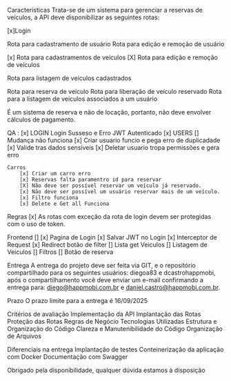 Características
Trata-se de um sistema para gerenciar a reservas de veículos, a API deve disponibilizar as seguintes rotas:

[x]Login


Rota para cadastramento de usuário
Rota para edição e remoção de usuário

[x] Rota para cadastramentos de veículos
[X] Rota para edição e remoção de veículos


Rota para listagem de veículos cadastrados

Rota para reserva de veículo 
Rota para liberação de veículo reservado
Rota para a listagem de veículos associados a um usuário

É um sistema de reserva e não de locação, portanto, não deve envolver cálculos de pagamento.
 

QA :
    [x] LOGIN
            Login Susseso e Erro
            JWT Autenticado
    [x] USERS
       [] Mudança não funciona
    [x] Criar usuario funcio e pega erro de duplicadade
    [x] Valide tras dados sensiveis
    [x] Deletar usuario tropa permissões e gera erro
        
    Carros
        [x] Criar um carro erro
        [x] Reservas falta paramentro id para reservar
        [X] Não deve ser possível reservar um veículo já reservado.
        [x] Não deve ser possível um usuário reservar mais de um veículo.
        [x] Filtro funciona
        [x] Delete e Get all Funciona

Regras
[x] As rotas com exceção da rota de login devem ser protegidas com o uso de token.

Frontend []
        [x] Pagina de Login 
        [x] Salvar JWT no Login
        [x] Interceptor de Request 
        [x] Redirect botão de filter
        [] Lista get Veiculos
        [] Listagem de Veiculos
        [] Filtros
        [] Botão de reserva
        

 
Entrega
A entrega do projeto deve ser feita via GIT, e o repositório compartilhado para os seguintes usuários: diegoa83 e dcastrohappmobi, após o compartilhamento você deve enviar um e-mail confirmando a entrega para: diego@happmobi.com.br e daniel.castro@happmobi.com.br.

Prazo
O prazo limite para a entrega é 16/09/2025

Critérios de avaliação
Implementação da API
Implantação das Rotas
Proteção das Rotas
Regras de Negócio
Tecnologias Utilizadas
Estrutura e Organização do Código
Clareza e Manutenibilidade do Código
Organização de Arquivos


Diferenciais na entrega
Implantação de testes
Conteinerização da aplicação com Docker
Documentação com Swagger

 
Obrigado pela disponibilidade, qualquer dúvida estamos à disposição